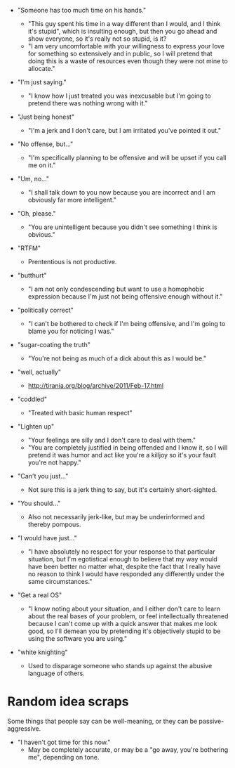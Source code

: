 * "Someone has too much time on his hands."
    * "This guy spent his time in a way different than I would, and I think it's stupid", which is insulting enough, but then you go ahead and show everyone, so it's really not so stupid, is it?
    * "I am very uncomfortable with your willingness to express your love for something so extensively and in public, so I will pretend that doing this is a waste of resources even though they were not mine to allocate."

* "I'm just saying."
    * "I know how I just treated you was inexcusable but I'm going to pretend there was nothing wrong with it."

* "Just being honest"
    * "I'm a jerk and I don't care, but I am irritated you've pointed it out."

* "No offense, but..."
    * "I'm specifically planning to be offensive and will be upset if you call me on it."

* "Um, no..."
    * "I shall talk down to you now because you are incorrect and I am obviously far more intelligent."

* "Oh, please."
    * "You are unintelligent because you didn't see something I think is obvious."

* "RTFM"
    * Prententious is not productive.

* "butthurt"
    * "I am not only condescending but want to use a homophobic expression because I'm just not being offensive enough without it."

* "politically correct"
    * "I can't be bothered to check if I'm being offensive, and I'm going to blame you for noticing I was."

* "sugar-coating the truth"
    * "You're not being as much of a dick about this as I would be."

* "well, actually"
    * http://tirania.org/blog/archive/2011/Feb-17.html

* "coddled"
    * "Treated with basic human respect"

* "Lighten up"
    * "Your feelings are silly and I don't care to deal with them."
    * "You are completely justified in being offended and I know it, so I will pretend it was humor and act like you're a killjoy so it's your fault you're not happy."

* "Can't you just..."
    * Not sure this is a jerk thing to say, but it's certainly short-sighted.

* "You should..."
    * Also not necessarily jerk-like, but may be underinformed and thereby pompous.

* "I would have just..."
    * "I have absolutely no respect for your response to that particular situation, but I'm egotistical enough to believe that my way would have been better no matter what, despite the fact that I really have no reason to think I would have responded any differently under the same circumstances."

* "Get a real OS"
    * "I know noting about your situation, and I either don't care to learn about the real bases of your problem, or feel intellectually threatened because I can't come up with a quick answer that makes me look good, so I'll demean you by pretending it's objectively stupid to be using the software you are using."

* "white knighting"
    * Used to disparage someone who stands up against the abusive language of others.

# Random idea scraps

Some things that people say can be well-meaning, or they can be
passive-aggressive.

* "I haven't got time for this now."
    * May be completely accurate, or may be a "go away, you're bothering me", depending on tone.
